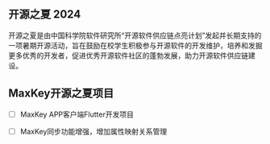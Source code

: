 ## 开源之夏 2024
开源之夏是由中国科学院软件研究所“开源软件供应链点亮计划”发起并长期支持的一项暑期开源活动，旨在鼓励在校学生积极参与开源软件的开发维护，培养和发掘更多优秀的开发者，促进优秀开源软件社区的蓬勃发展，助力开源软件供应链建设。

## MaxKey开源之夏项目

- [ ] MaxKey APP客户端Flutter开发项目

- [ ] MaxKey同步功能增强，增加属性映射关系管理